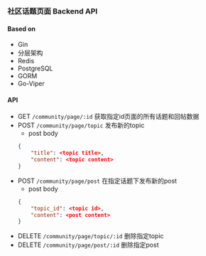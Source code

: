 ### 社区话题页面 Backend API

#### Based on
- Gin
- 分层架构
- Redis
- PostgreSQL
- GORM
- Go-Viper

#### API
- GET ```/community/page/:id``` 获取指定id页面的所有话题和回帖数据
- POST ```/community/page/topic``` 发布新的topic
    - post body
    ```json
    {
        "title": <topic title>,
        "content": <topic content>
    }
    ```
- POST ```/community/page/post``` 在指定话题下发布新的post
    - post body 
    ```json
    {
        "topic_id": <topic id>,
        "content": <post content>
    }
    ```
- DELETE ```/community/page/topic/:id``` 删除指定topic
- DELETE ```/community/page/post/:id``` 删除指定post
